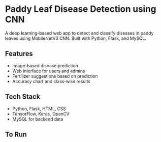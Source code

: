 # Paddy Leaf Disease Detection using CNN

A deep learning-based web app to detect and classify diseases in paddy leaves using MobileNetV3 CNN. Built with Python, Flask, and MySQL.

## Features
- Image-based disease prediction
- Web interface for users and admins
- Fertilizer suggestions based on prediction
- Accuracy chart and class-wise results

## Tech Stack
- Python, Flask, HTML, CSS
- TensorFlow, Keras, OpenCV
- MySQL for backend data

## To Run
